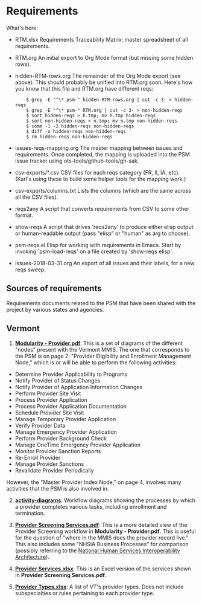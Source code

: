 # Requirements

What's here:

* RTM.xlsx
  Requirements Traceability Matrix: master spreadsheet of all requirements.

* RTM.org
  An initial export to Org Mode format (but missing some hidden rows).

* hidden-RTM-rows.org
  The remainder of the Org Mode export (see above).
  This should probably be unified into RTM.org soon.
  Here's how you know that this file and RTM.org have different reqs:

          $ grep -E "^\* psm-" hidden-RTM-rows.org | cut -c 3- > hidden-reqs
          $ grep -E "^\* psm-" RTM.org | cut -c 3- > non-hidden-reqs
          $ sort hidden-reqs > h.tmp; mv h.tmp hidden-reqs
          $ sort non-hidden-reqs > n.tmp; mv n.tmp non-hidden-reqs
          $ comm -1 -2 hidden-reqs non-hidden-reqs 
          $ diff -u hidden-reqs non-hidden-reqs 
          $ rm hidden-reqs non-hidden-reqs 

* issues-reqs-mapping.org
  The master mapping between issues and requirements.
  Once completed, the mapping is uploaded into the PSM 
  issue tracker using ots-tools/github-tools/gh-sak.

* csv-exports/*.csv
  CSV files for each reqs category (FR, II, IA, etc).
  (Karl's using these to build some helper tools for the mapping work.)

* csv-exports/columns.txt
  Lists the columns (which are the same across all the CSV files).

* reqs2any
  A script that converts requirements from CSV to some other format.

* show-reqs
  A script that drives 'reqs2any' to produce either elisp output or
  human-readable output (pass "elisp" or "human" as arg to choose).

* psm-reqs.el
  Elisp for working with requirements in Emacs.  Start by invoking
  `psm-load-reqs' on a file created by 'show-reqs elisp'.

* issues-2018-03-31.org
  An export of all issues and their labels, for a new reqs sweep.

## Sources of requirements

Requirements documents related to the PSM that have been shared with the
project by various states and agencies.

## Vermont

1. [__Modularity - Provider.pdf__](VT/Modularity%20-%20Provider.pdf): This
is a set of diagrams of the different "nodes" present with the Vermont
MMIS.  The one that corresponds to the PSM is on page 2: "Provider
Eligibility and Enrollment Management Node," which is or will be able to
perform the following activities:

- Determine Provider Applicability to Programs
- Notify Provider of Status Changes
- Notify Provider of Application Information Changes
- Perform Provider Site Visit
- Process Provider Application
- Process Provider Application Documentation
- Schedule Provider Site Visit
- Manage Temporary Provider Application
- Verify Provider Data
- Manage Emergency Provider Application
- Perform Provider Background Check
- Manage OneTime Emergency Provider Application
- Monitor Provider Sanction Reports
- Re-Enroll Provider
- Manage Provider Sanctions
- Revalidate Provider Periodically

However, the "Master Provider Index Node," on page 4, involves many
activities that the PSM is also involved in.

2. [__activity-diagrams__](VT/activity-diagrams): Workflow diagrams
showing the processes by which a provider completes various tasks,
including enrollment and termination.

3. [__Provider Screening
Services.pdf__](VT/Provider%20Screening%20Services.pdf): This is a more
detailed view of the Provider Screening workflow in __Modularity -
Provider.pdf__.  This is useful for the question of "where in the MMIS
does the provider record live."  This also includes some "NHSIA Business
Processes" for comparison (possibly referring to the [National Human
Services Interoperability
Architecture](https://www.acf.hhs.gov/nhsia-definition)).

4. [__Provider Services.xlsx__](VT/Provider%20Services.xlsx): This is an
Excel version of the services shown in __Provider Screening
Services.pdf__.

5. [__Provider Types.xlsx__](VT/Provider%20Types.xlsx): A list of VT's
provider types.  Does not include subspecialties or rules pertaining to
each provider type.
